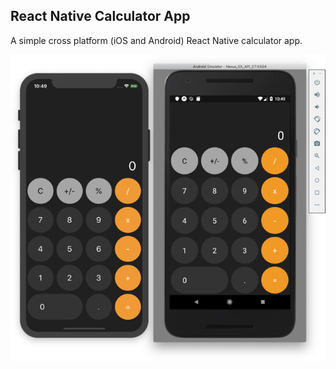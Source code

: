 ## React Native Calculator App

A simple cross platform (iOS and Android) React Native calculator app.

![Demo](./assets/demo.png)
